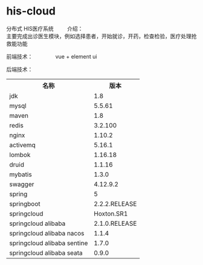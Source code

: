 # his-cloud
分布式 HIS医疗系统 
　
 　介绍：	
  	主要完成出诊医生模块，例如选择患者，开始就诊，开药，检查检验，医疗处理抢救能功能

  前端技术：
  　　　　vue + element ui
    
  后端技术：
 　
    <div>
        <table>
              <tr>
                <th>名称</th>
                <th>版本</th>
              </tr>
	      <tr>
                <td>jdk</td>
                <td>1.8</td>
              </tr>
              <tr>
                <td>mysql</td>
                <td>5.5.61</td>
              </tr>
              <tr>
                <td>maven</td>
                <td>1.8</td>
              </tr>
              <tr>
                <td>redis</td>
                <td>3.2.100</td>
              </tr>
              <tr>
                <td>nginx</td>
                <td>1.10.2</td>
              </tr>
              <tr>
                <td>activemq</td>
                <td>5.16.1</td>
              </tr>
              <tr>
                <td>lombok</td>
                <td>1.16.18</td>
              </tr>
              <tr>
                <td>druid</td>
                <td>1.1.16</td>
              </tr>
              <tr>
                <td>mybatis</td>
                <td>1.3.0</td>
              </tr>
              <tr>
                <td>swagger</td>
                <td>4.12.9.2</td>
              </tr>
              <tr>
                <td>spring</td>
                <td>5</td>
              </tr>
              <tr>
                <td>springboot</td>
                <td>2.2.2.RELEASE</td>
              </tr>
              <tr>
                <td>springcloud</td>
                <td>Hoxton.SR1</td>
              </tr>
              <tr>
                <td>springcloud alibaba</td>
                <td>2.1.0.RELEASE</td>
              </tr>
              <tr>
                <td>springcloud alibaba nacos</td>
                <td>1.1.4</td>
              </tr>
              <tr>
                <td>springcloud alibaba sentine</td>
                <td>1.7.0</td>
              </tr>
              <tr>
                <td>springcloud alibaba seata</td>
                <td>0.9.0</td>
              </tr>


		
    
 
    
    
	
  
  
  
  
  
  
  
  
  
  
  

